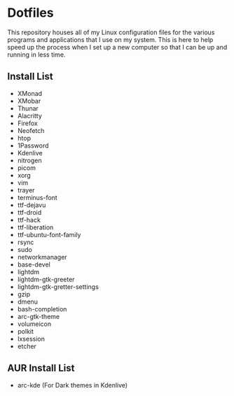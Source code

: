 # Dotfiles

This repository houses all of my Linux configuration files for the various programs and applications that I use on my system. This is here to help speed up the process when I set up a new computer so that I can be up and running in less time.


## Install List

- XMonad
- XMobar
- Thunar
- Alacritty
- Firefox
- Neofetch
- htop
- 1Password
- Kdenlive
- nitrogen
- picom
- xorg
- vim
- trayer
- terminus-font
- ttf-dejavu
- ttf-droid
- ttf-hack
- ttf-liberation
- ttf-ubuntu-font-family
- rsync
- sudo
- networkmanager
- base-devel
- lightdm
- lightdm-gtk-greeter
- lightdm-gtk-gretter-settings
- gzip
- dmenu
- bash-completion
- arc-gtk-theme
- volumeicon
- polkit
- lxsession
- etcher

## AUR Install List
- arc-kde (For Dark themes in Kdenlive)
